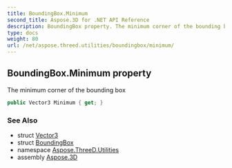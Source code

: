 ```yaml
---
title: BoundingBox.Minimum
second_title: Aspose.3D for .NET API Reference
description: BoundingBox property. The minimum corner of the bounding box
type: docs
weight: 80
url: /net/aspose.threed.utilities/boundingbox/minimum/
---
```

## BoundingBox.Minimum property

The minimum corner of the bounding box

```csharp
public Vector3 Minimum { get; }
```

### See Also

* struct [Vector3](../../vector3/)
* struct [BoundingBox](../)
* namespace [Aspose.ThreeD.Utilities](../../boundingbox/)
* assembly [Aspose.3D](../../../)


